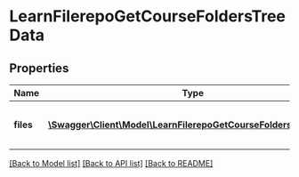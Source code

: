 # LearnFilerepoGetCourseFoldersTreeData

## Properties
Name | Type | Description | Notes
------------ | ------------- | ------------- | -------------
**files** | [**\Swagger\Client\Model\LearnFilerepoGetCourseFoldersTreeFiles[]**](LearnFilerepoGetCourseFoldersTreeFiles.md) | the details of the file requested. All the fields in LearningCourseFile. | 

[[Back to Model list]](../README.md#documentation-for-models) [[Back to API list]](../README.md#documentation-for-api-endpoints) [[Back to README]](../README.md)


